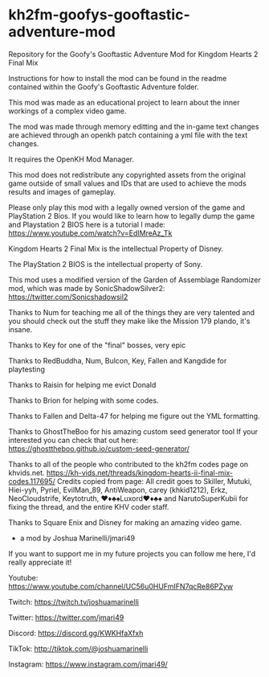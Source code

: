 # kh2fm-goofys-gooftastic-adventure-mod
Repository for the Goofy's Gooftastic Adventure Mod for Kingdom Hearts 2 Final Mix

Instructions for how to install the mod can be found in the 
readme contained within the Goofy's Gooftastic Adventure folder.

This mod was made as an educational project to learn about the inner workings of a complex video game.

The mod was made through memory editting and the in-game text changes are
achieved through an openkh patch containing a yml file with the text changes.

It requires the OpenKH Mod Manager.

This mod does not redistribute any copyrighted assets from the original game outside of 
small values and IDs that are used to achieve the mods results and images of gameplay.

Please only play this mod with a legally owned version of the game and PlayStation 2 Bios.
If you would like to learn how to legally dump the game and Playstation 2 BIOS
here is a tutorial I made: https://www.youtube.com/watch?v=EdIMreAz_Tk

Kingdom Hearts 2 Final Mix is the intellectual Property of Disney.

The PlayStation 2 BIOS is the intellectual property of Sony.

This mod uses a modified version of the 
Garden of Assemblage Randomizer mod, which was made by
SonicShadowSilver2: https://twitter.com/Sonicshadowsil2

Thanks to Num for teaching me all of the things
they are very talented and you should check out the 
stuff they make like the Mission 179 plando, it's insane. 

Thanks to Key for one of the "final" bosses, very epic

Thanks to RedBuddha, Num, Bulcon, Key, Fallen and Kangdide for playtesting 

Thanks to Raisin for helping me evict Donald

Thanks to Brion for helping with some codes.

Thanks to Fallen and Delta-47 for helping me figure out the YML formatting.

Thanks to GhostTheBoo for his amazing custom seed generator tool
If your interested you can check that out here:
https://ghosttheboo.github.io/custom-seed-generator/

Thanks to all of the people who contributed to the kh2fm codes page on khvids.net.
https://kh-vids.net/threads/kingdom-hearts-ii-final-mix-codes.117695/
Credits copied from page:
All credit goes to Skiller, Mutuki, Hiei-yyh, Pyriel, EvilMan_89, 
AntiWeapon, carey (khkid1212), Erkz, NeoCloudstrife, Keytotruth,
♥♦♣♠Luxord♥♦♣♠ and NarutoSuperKubii for fixing the thread, 
and the entire KHV coder staff.

Thanks to Square Enix and Disney for making an amazing video game.

- a mod by Joshua Marinelli/jmari49

If you want to support me in my future projects you can follow me here, 
I'd really appreciate it!

Youtube: https://www.youtube.com/channel/UC56u0HUFmIFN7qcRe86PZyw

Twitch: https://twitch.tv/joshuamarinelli

Twitter: https://twitter.com/jmari49

Discord: https://discord.gg/KWKHfaXfxh

TikTok: http://tiktok.com/@joshuamarinelli

Instagram: https://www.instagram.com/jmari49/


